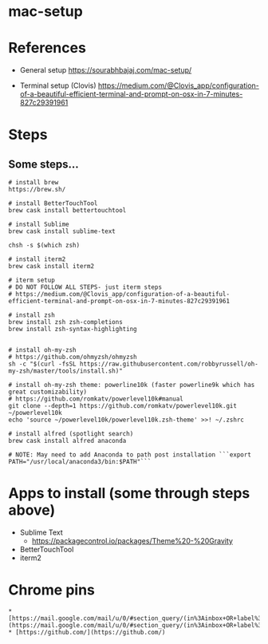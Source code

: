# mac-setup

# References
* General setup https://sourabhbajaj.com/mac-setup/

* Terminal setup (Clovis) https://medium.com/@Clovis_app/configuration-of-a-beautiful-efficient-terminal-and-prompt-on-osx-in-7-minutes-827c29391961

# Steps
## Some steps...
```
# install brew
https://brew.sh/

# install BetterTouchTool
brew cask install bettertouchtool

# install Sublime
brew cask install sublime-text

chsh -s $(which zsh)

# install iterm2
brew cask install iterm2

# iterm setup
# DO NOT FOLLOW ALL STEPS- just iterm steps
# https://medium.com/@Clovis_app/configuration-of-a-beautiful-efficient-terminal-and-prompt-on-osx-in-7-minutes-827c29391961

# install zsh
brew install zsh zsh-completions
brew install zsh-syntax-highlighting


# install oh-my-zsh
# https://github.com/ohmyzsh/ohmyzsh
sh -c "$(curl -fsSL https://raw.githubusercontent.com/robbyrussell/oh-my-zsh/master/tools/install.sh)"

# install oh-my-zsh theme: powerline10k (faster powerline9k which has great customizability)
# https://github.com/romkatv/powerlevel10k#manual
git clone --depth=1 https://github.com/romkatv/powerlevel10k.git ~/powerlevel10k
echo 'source ~/powerlevel10k/powerlevel10k.zsh-theme' >>! ~/.zshrc

# install alfred (spotlight search)
brew cask install alfred anaconda

# NOTE: May need to add Anaconda to path post installation ```export PATH="/usr/local/anaconda3/bin:$PATH"```

```

# Apps to install (some through steps above)
* Sublime Text
  * https://packagecontrol.io/packages/Theme%20-%20Gravity
* BetterTouchTool
* iterm2

# Chrome pins
```
* [https://mail.google.com/mail/u/0/#section_query/(in%3Ainbox+OR+label%3A%5Eiim)+is%3Aunread](https://mail.google.com/mail/u/0/#section_query/(in%3Ainbox+OR+label%3A%5Eiim)+is%3Aunread)
* [https://github.com/](https://github.com/)
```

